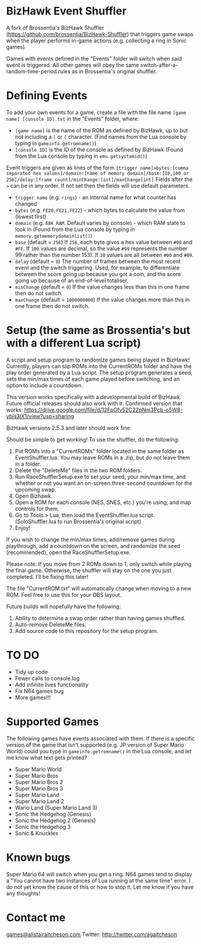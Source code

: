 # BizHawk Event Shuffler

A fork of Brossentia's BizHawk Shuffler (https://github.com/brossentia/BizHawk-Shuffler) that triggers game swaps when the player performs in-game actions (e.g. collecting a ring in Sonic games)

Games with events defined in the "Events" folder will switch when said event is triggered. All other games will obey the same switch-after-a-random-time-period rules as in Brossentia's original shuffler.

# Defining Events

To add your own events for a game, create a file with the file name `[game name] [console ID].txt` in the "Events" folder, where:
- `[game name]` is the name of the ROM as defined by BizHawk, up to but not including a `[` or `(` character. (Find names from the Lua console by typing in `gameinfo.getromname()`)
- `[console ID]` is the ID of the console as defined by BizHawk (Found from the Lua console by typing in `emu.getsystemid()`)

Event triggers are given as lines of the form
`[trigger name]>bytes:[comma separated hex values]/domain:[name of memory domain]/base:[10,100 or 256]/delay:[frame count]/minChange:[int]/maxChange[int]`
Fields after the `>` can be in any order. If not set then the fields will use default parameters.

- `trigger name` (e.g. `rings`) - an internal name for what counter has changed
- `bytes` (e.g. `FE20,FE21,FE22`) - which bytes to calculate the value from (lowest first)
- `domain` (e.g. `68K RAM`. Default varies by console) - which RAM state to look in (Found from the Lua console by typing in `memory.getmemorydomainlist()`)
- `base` (default = `256`) If `256`, each byte gives a hex value between `#00` and `#FF`. If `100` values are decimal, so the value `#99` represents the number 99 rather than the number 153). If `10` values are all between `#00` and `#09`.
- `delay` (default = `0`) The number of frames between the most recent event and the switch triggering. Used, for example, to differentiate between the score going up because you got a coin, and the score going up because of an end-of-level totaliser.
- `minChange` (default = `0`) If the value changes less than this in one frame then do not switch.
- `maxChange` (default = `1000000000`) If the value changes more than this in one frame then do not switch. 

# Setup (the same as Brossentia's but with a different Lua script)
A script and setup program to randomize games being played in BizHawk! Currently, players can slip ROMs into the CurrentROMs folder and have the play order generated by a Lua script. The setup program generates a seed, sets the min/max times of each game played before switching, and an option to include a countdown.

This version works specifically with a developmental build of BizHawk. Future official releases should also work with it. Confirmed version that works: https://drive.google.com/file/d/12FpGfv52C22pNm3Pcb-o5W8-ybis3lX1/view?usp=sharing

BizHawk versions 2.5.3 and later should work fine.

Should be simple to get working! To use the shuffler, do the following:

1. Put ROMs into a "CurrentROMs" folder located in the same folder as EventShuffler.lua. You may leave ROMs in a .zip, but do not leave them in a folder.
2. Delete the "DeleteMe" files in the two ROM folders.
3. Run RaceShufflerSetup.exe to set your seed, your min/max time, and whether or not you want an on-screen three-second countdown for the upcoming swap.
4. Open Bizhawk.
5. Open a ROM for each console (NES, SNES, etc.) you're using, and map controls for them.
6. Go to Tools > Lua, then load the EventShuffler.lua script. (SoloShuffler.lua to run Brossentia's original script)
5. Enjoy!

If you wish to change the min/max times, add/remove games during playthrough, add a countdown on the screen, and randomize the seed (recommended), open the RaceShufflerSetup.exe.

Please note: If you move from 2 ROMs down to 1, only switch while playing the final game. Otherwise, the shuffler will stay on the one you just completed. I'll be fixing this later!

The file "CurrentROM.txt" will automatically change when moving to a new ROM. Feel free to use this for your OBS layout.

Future builds will hopefully have the following:

1. Ability to determine a swap order rather than having games shuffled.
2. Auto-remove DeleteMe files.
2. Add source code to this repository for the setup program.

# TO DO

- Tidy up code
- Fewer calls to console.log
- Add infinite lives functionality
- Fix N64 games bug
- More games!!!

# Supported Games

The following games have events associated with them. If there is a specific version of the game that isn't supported (e.g. JP version of Super Mario World) could you type in `gameinfo.getromname()` in the Lua console, and let me know what text gets printed?

- Super Mario World
- Super Mario Bros
- Super Mario Bros 2
- Super Mario Bros 3
- Super Mario Land
- Super Mario Land 2
- Wario Land (Super Mario Land 3)
- Sonic the Hedgehog (Genesis)
- Sonic the Hedgehog 2 (Genesis)
- Sonic the Hedgehog 3
- Sonic & Knuckles

# Known bugs

Super Mario 64 will switch when you get a ring. N64 games tend to display a "You cannot have two instances of Lua running at the same time" error. I do not yet know the cause of this or how to stop it. Let me know if you have any thoughts!

# Contact me

games@alistairaitcheson.com
Twitter: http://twitter.com/agaitcheson